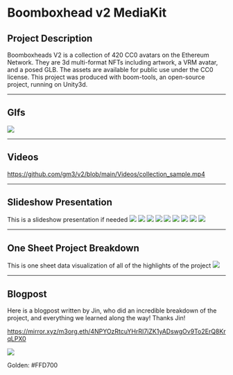 # Boomboxhead v2 MediaKit

## Project Description

Boomboxheads V2 is a collection of 420 CC0 avatars on the Ethereum Network. They are 3d multi-format NFTs including artwork, a VRM avatar, and a posed GLB. The assets are available for public use under the CC0 license. This project was produced with boom-tools, an open-source project, running on Unity3d.

---

## GIfs
![](https://hackmd.io/_uploads/B1hZNGkfn.gif)

---

## Videos
https://github.com/gm3/v2/blob/main/Videos/collection_sample.mp4

---

## Slideshow Presentation
This is a slideshow presentation if needed
![](https://hackmd.io/_uploads/BJpF4MyGn.jpg)
![](https://hackmd.io/_uploads/SJD_4Mkzn.jpg)
![](https://hackmd.io/_uploads/ry8cNGJzn.jpg)
![](https://hackmd.io/_uploads/S1gqVGkfh.jpg)
![](https://hackmd.io/_uploads/ryG5Nz1Mh.jpg)
![](https://hackmd.io/_uploads/rkvn4MJMh.jpg)
![](https://hackmd.io/_uploads/HJsnNfkGh.jpg)
![](https://hackmd.io/_uploads/rJ1aEz1M3.jpg)
![](https://hackmd.io/_uploads/B1S6EfJzh.jpg)

---
## One Sheet Project Breakdown
This is one sheet data visualization of all of the highlights of the project
![](https://hackmd.io/_uploads/ry9qPEyM3.png)

---
## Blogpost
Here is a blogpost written by Jin, who did an incredible breakdown of the project, and everything we learned along the way! Thanks Jin!

https://mirror.xyz/m3org.eth/4NPYOzRtcuYHrRI7iZK1yADswgOv9To2ErQ8KrqLPX0

![](https://hackmd.io/_uploads/Bky3LMJz3.png)

Golden: #FFD700


